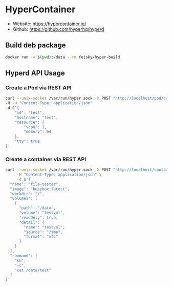 # HyperContainer

* Website: <https://hypercontainer.io/>
* Github: <https://github.com/hyperhq/hyperd>

## Build deb package

```sh
docker run -v $(pwd):/data --rm feisky/hyper-build
```

## Hyperd API Usage

### Create a Pod via REST API

```sh
curl --unix-socket /var/run/hyper.sock -X POST "http://localhost/pod/create" \
-H -H "Content-Type: application/json"
-d $'{
    "id": "test",
    "hostname": "test",
    "resource": {
        "vcpu": 1,
        "memory": 64
    },
    "tty": true
}'
```

### Create a container via REST API

```sh
curl --unix-socket /var/run/hyper.sock -X POST "http://localhost/container/create?podId=test&name=test" \
     -H "Content-Type: application/json" \
     -d $'{
  "name": "file-tester",
  "image": "busybox:latest",
  "workdir": "/",
  "volumes": [
    {
      "path": "/data",
      "volume": "testvol",
      "readOnly": true,
      "detail": {
        "name": "testvol",
        "source": "/tmp",
        "format": "vfs"
      }
    }
  ],
  "command": [
    "sh",
    "-c",
    "cat /data/test"
  ]
}'
```

